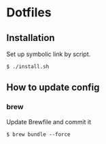 # Dotfiles

## Installation

Set up symbolic link by script.

```
$ ./install.sh
```

## How to update config

### brew

Update Brewfile and commit it

```
$ brew bundle --force
```

